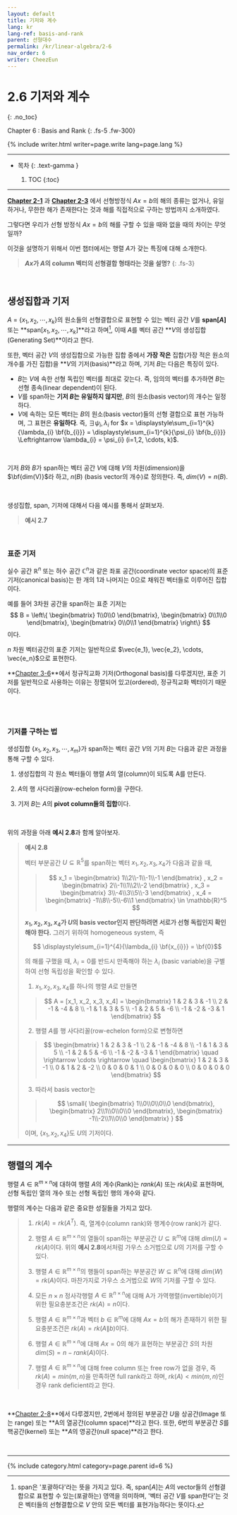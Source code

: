 ```yaml
---
layout: default
title: 기저와 계수
lang: kr
lang-ref: basis-and-rank
parent: 선형대수
permalink: /kr/linear-algebra/2-6
nav_order: 6
writer: CheezEun
---
```



# 2.6 기저와 계수
{: .no_toc}


Chapter 6 : Basis and Rank
{: .fs-5 .fw-300}

{% include writer.html writer=page.write lang=page.lang %}

---

- 목차
    {: .text-gamma }

    1. TOC
    {:toc}

---

**[Chapter 2-1](./2-1)** 과 **[Chapter 2-3](./2-3)** 에서 선형방정식 $Ax = b$의 해의 종류는 없거나, 유일하거나, 무한한 해가 존재한다는 것과 해를 직접적으로 구하는 방법까지 소개하였다.

그렇다면 우리가 선형 방정식 $Ax=b$의 해를 구할 수 있을 때와 없을 때의 차이는 무엇일까?

이것을 설명하기 위해서 이번 챕터에서는 행렬 $A$가 갖는 특징에 대해 소개한다.


> **$Ax$가 $A$의 column 벡터의 선형결합 형태라는 것을 설명?** 
> {: .fs-3}

<br>

## 생성집합과 기저

$A$ = {$x_1, x_2, \cdots , x_k$}의 원소들의 선형결합으로 표현할 수 있는 벡터 공간 $V$를 **span[$A$]** 또는 **span$[x_1, x_2, \cdots , x_k]$**라고 하며[^span], 이때 $A$를 벡터 공간 **$V$의 생성집합(Generating Set)**이라고 한다.

또한, 벡터 공간 $V$의 생성집합으로 가능한 집합 중에서 **가장 작은** 집합(가장 적은 원소의 개수를 가진 집합)을 **$V$의 기저(basis)**라고 하며, 기저 $B$는 다음은 특징이 있다.

- $B$는 $V$에 속한 선형 독립인 벡터를 최대로 갖는다. 즉, 임의의 벡터를 추가하면 $B$는 선형 종속(linear dependent)이 된다.
- $V$를 span하는 **기저 $B$는 유일하지 않지만**, $B$의 원소(basis vector)의 개수는 일정하다.
- $V$에 속하는 모든 벡터는 $B$의 원소(basis vector)들의 선형 결합으로 표현 가능하며, 그 표현은 **유일하다**. 
  즉, $\exists \psi_{i}, \lambda_{i}$ for $x = \displaystyle\sum_{i=1}^{k}{\lambda_{i} \bf{b_{i}}} = \displaystyle\sum_{i=1}^{k}{\psi_{i} \bf{b_{i}}} \Leftrightarrow \lambda_{i} = \psi_{i} (i=1,2, \cdots, k)$.
  
<br>

기저 $B$와 $B$가 span하는 벡터 공간 $V$에 대해 $V$의 차원(dimension)을 $\bf{dim(V)}$라 하고, $n(B)$ (basis vector의 개수)로 정의한다. 즉, $dim(V) = n(B)$.

<br>

[^span]: span은 '포괄하다'라는 뜻을 가지고 있다. 즉, span[$A$]는 $A$의 vector들의 선형결합으로 표현할 수 있는(포괄하는) 영역을 의미하며, '벡터 공간 $V$를 span한다'는 것은 벡터들의 선형결합으로 $V$ 안의 모든 벡터를 표현가능하다는 뜻이다.


생성집합, span, 기저에 대해서 다음 예시를 통해서 살펴보자. 

> **예시 2.7**
> 
> $$ 
> $$

<br>

### 표준 기저


실수 공간 $\mathbb{R}^n$ 또는 허수 공간 $\mathbb{C}^n$과 같은 좌표 공간(coordinate vector space)의 표준 기저(canonical basis)는 한 개의 1과 나머지는 0으로 채워진 벡터들로 이루어진 집합이다.

예를 들어 3차원 공간을 span하는 표준 기저는
$$ 
B = \left\{
\begin{bmatrix} 1\\0\\0 \end{bmatrix}, 
\begin{bmatrix} 0\\1\\0 \end{bmatrix},
\begin{bmatrix} 0\\0\\1 \end{bmatrix}
\right\}
$$
    이다.

$n$ 차원 벡터공간의 표준 기저는 일반적으로 $\vec{e_1}, \vec{e_2}, \cdots, \vec{e_n}$으로 표현한다.

**[Chapter 3-6](./3-6)**에서 정규직교화 기저(Orthogonal basis)를 다루겠지만, 표준 기저를 일반적으로 사용하는 이유는 정렬되어 있고(ordered), 정규직교화 벡터이기 때문이다.


<br><br>

### 기저를 구하는 법


생성집합 {$x_1, x_2, x_3, \cdots , x_m$}가 span하는 벡터 공간 $V$의 기저 $B$는 다음과 같은 과정을 통해 구할 수 있다.

1. 생성집합의 각 원소 벡터들이 행렬 $A$의 열(column)이 되도록 A를 만든다.

2. $A$의 행 사다리꼴(row-echelon form)을 구한다.

3. 기저 $B$는 $A$의 **pivot column들의 집합**이다.

<br>

위의 과정을 아래 **예시 2.8**과 함께 알아보자.

> **예시 2.8**
> 
> 벡터 부분공간 $U \subseteq \mathbb{R}^5$를 span하는 벡터 $x_1, x_2, x_3, x_4$가 다음과 같을 때,
> > $$ 
> > x_1 = \begin{bmatrix} 1\\2\\-1\\-1\\-1 \end{bmatrix} ,
> > x_2 = \begin{bmatrix} 2\\-1\\1\\2\\-2 \end{bmatrix} ,
> > x_3 = \begin{bmatrix} 3\\-4\\3\\5\\-3 \end{bmatrix} , 
> > x_4 = \begin{bmatrix} -1\\8\\-5\\-6\\1 \end{bmatrix} \in \mathbb{R}^5
> > $$
>
> **$x_1, x_2, x_3, x_4$가 $U$의 basis vector인지 판단하려면 서로가 선형 독립인지 확인해야 한다.** 그러기 위하여 homogeneous system, 즉  
> 
> $$ \displaystyle\sum_{i=1}^{4}{\lambda_{i} \bf{x_{i}}} = \bf{0}$$
> 
> 의 해를 구했을 때, $\lambda_{i} = 0$를 반드시 만족해야 하는 $\lambda_{i}$ (basic variable)을 구별하여 선형 독립성을 확인할 수 있다.
> 
> 1. $x_1, x_2, x_3, x_4$를 하나의 행렬 $A$로 만들면
> >   $$ 
> >   A = [x_1, x_2, x_3, x_4] = \begin{bmatrix}
> >   1 & 2 & 3 & -1 \\
> >   2 & -1 & -4 & 8 \\
> >   -1 & 1 & 3 & 5 \\
> >   -1 & 2 & 5 & -6 \\
> >   -1 & -2 & -3 & 1 \end{bmatrix}
> >   $$
> 
> 2. 행렬 $A$를 행 사다리꼴(row-echelon form)으로 변형하면
> >   $$
> >   \begin{bmatrix}
> >   1 & 2 & 3 & -1 \\
> >   2 & -1 & -4 & 8 \\
> >   -1 & 1 & 3 & 5 \\
> >   -1 & 2 & 5 & -6 \\
> >   -1 & -2 & -3 & 1 \end{bmatrix}
> >   \quad \rightarrow \cdots \rightarrow \quad
> >   \begin{bmatrix}
> >   1 & 2 & 3 & -1 \\
> >   0 & 1 & 2 & -2 \\
> >   0 & 0 & 0 & 1 \\
> >   0 & 0 & 0 & 0 \\
> >   0 & 0 & 0 & 0 \end{bmatrix}
> >   $$
> 
> 3. 따라서 basis vector는  
> 
> >   $$ \small{
> >   \begin{bmatrix} 1\\0\\0\\0\\0 \end{bmatrix},
> >   \begin{bmatrix} 2\\1\\0\\0\\0 \end{bmatrix}, 
> >   \begin{bmatrix} -1\\-2\\1\\0\\0 \end{bmatrix} }
> >   $$    
> 
>   이며, {$x_1, x_2, x_4$}도 $U$의 기저이다.



---

## 행렬의 계수

행렬 $A \in \mathbb{R}^{m \times n}$에 대하여 행렬 $A$의 계수(Rank)는 $rank(A)$ 또는 $rk(A)$로 표현하며, 선형 독립인 열의 개수 또는 선형 독립인 행의 개수와 같다.

행렬의 계수는 다음과 같은 중요한 성질들을 가지고 있다.

> 1. $rk(A) = rk(A^T)$. 즉, 열계수(column rank)와 행계수(row rank)가 같다.
> 
> 2. 행렬 $A \in \mathbb{R}^{m \times n}$의 열들이 span하는 부분공간 $U \subseteq \mathbb{R}^m$에 대해 $dim(U) = rk(A)$이다. 위의 **예시 2.8**에서처럼 가우스 소거법으로 $U$의 기저를 구할 수 있다.
> 
> 3. 행렬 $A \in \mathbb{R}^{m \times n}$의 행들이 span하는 부분공간 $W \subseteq \mathbb{R}^n$에 대해 $dim(W) = rk(A)$이다. 마찬가지로 가우스 소거법으로 $W$의 기저를 구할 수 있다.
> 
> 4. 모든 $n \times n$ 정사각행렬 $A \in \mathbb{R}^{n \times n}$에 대해 A가 가역행렬(invertible)이기 위한 필요충분조건은 $rk(A) = n$이다.
> 
> 5. 행렬 $A \in \mathbb{R}^{m \times n}$과 벡터 $b \in \mathbb{R}^m$에 대해 $Ax = b$의 해가 존재하기 위한 필요충분조건은 $rk(A) = rk(A \| b)$이다.
> 
> 6. 행렬 $A \in \mathbb{R}^{m \times n}$에 대해 $Ax = 0$의 해가 표현하는 부분공간 $S$의 차원 $dim(S) = n - rank(A)$이다.
> 
> 7. 행렬 $A \in \mathbb{R}^{m \times n}$에 대해 free column 또는 free row가 없을 경우, 즉 $rk(A) = min(m,n)$을 만족하면 full rank라고 하며, $rk(A) < min(m,n)$인 경우 rank deficient라고 한다.

<br>

**[Chapter 2-8](./2-8)**에서 다루겠지만, 2번에서 정의된 부분공간 $U$을 상공간(Image 또는 range) 또는 **A의 열공간(column space)**라고 한다. 또한, 6번의 부분공간 $S$를 핵공간(kernel) 또는 **$A$의 영공간(null space)**라고 한다.

<br>




---

{% include category.html category=page.parent id=6 %}
